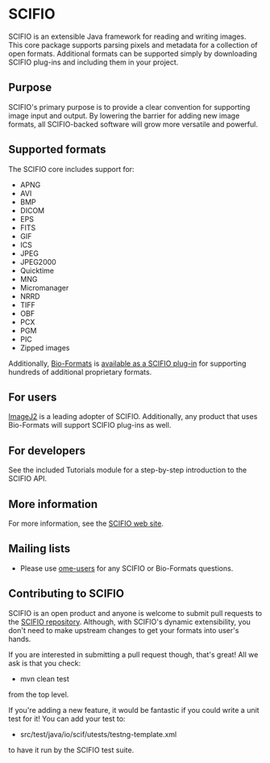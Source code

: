 # SCIFIO

SCIFIO is an extensible Java framework for reading and writing images. This core
package supports parsing pixels and metadata for a collection of open formats.
Additional formats can be supported simply by downloading SCIFIO plug-ins and
including them in your project.


Purpose
-------

SCIFIO's primary purpose is to provide a clear convention for supporting image
input and output. By lowering the barrier for adding new image formats, all
SCIFIO-backed software will grow more versatile and powerful.


Supported formats
-----------------

The SCIFIO core includes support for:
* APNG
* AVI
* BMP
* DICOM
* EPS
* FITS
* GIF
* ICS
* JPEG
* JPEG2000
* Quicktime
* MNG
* Micromanager
* NRRD
* TIFF
* OBF
* PCX
* PGM
* PIC
* Zipped images

Additionally,
[Bio-Formats](http://www.openmicroscopy.org/site/products/bio-formats) is
[available as a SCIFIO plug-in](https://github.com/scifio/scifio-bf-compat) for
supporting hundreds of additional proprietary formats.

For users
---------

[ImageJ2](http://developer.imagej.net/) is a leading adopter of SCIFIO. Additionally,
any product that uses Bio-Formats will support SCIFIO plug-ins as well.


For developers
--------------

See the included Tutorials module for a step-by-step introduction to the SCIFIO API.


More information
----------------

For more information, see the [SCIFIO web site](http://loci.wisc.edu/software/scifio).

Mailing lists
------------

* Please use [ome-users](ome-users@lists.openmicroscopy.org.uk) for any SCIFIO or
  Bio-Formats questions.


Contributing to SCIFIO
--------------------

SCIFIO is an open product and anyone is welcome to submit pull requests to the
[SCIFIO repository](https://github.com/scifio/scifio). Although, with SCIFIO's
dynamic extensibility, you don't need to make upstream changes to get your
formats into user's hands.

If you are interested in submitting a pull request though, that's great! All we ask
is that you check:

* mvn clean test

from the top level.

If you're adding a new feature, it would be fantastic if you
could write a unit test for it! You can add your test to:

* src/test/java/io/scif/utests/testng-template.xml

to have it run by the SCIFIO test suite.
